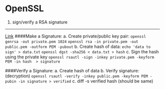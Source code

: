 OpenSSL
======

1. sign/verify a RSA signature
--------------------------

[Link](http://www.codealias.info/technotes/openssl_rsa_sign_and_verify_howto)
####Make a Signature:
    a. Create private/public key pair:
       `openssl genrsa -out private.pem 1024`
       `openssl rsa -in private.pem -out public.pem -outform PEM -pubout`
    b. Create hash of data:
       `echo 'data to sign' > data.txt`
       `openssl dgst -sha256 < data.txt > hash`
    c. Sign the hash using the private key
       `openssl rsautl -sign -inkey private.pem -keyform PEM -in hash  > signature`
    
####Verify a Signature:
    a. Create hash of data
    b. Verify signature: (decryption)
       `openssl rsautl -verify -inkey public.pem -keyform PEM -pubin -in signature > verified`
    c. diff -s verified hash (should be same)

